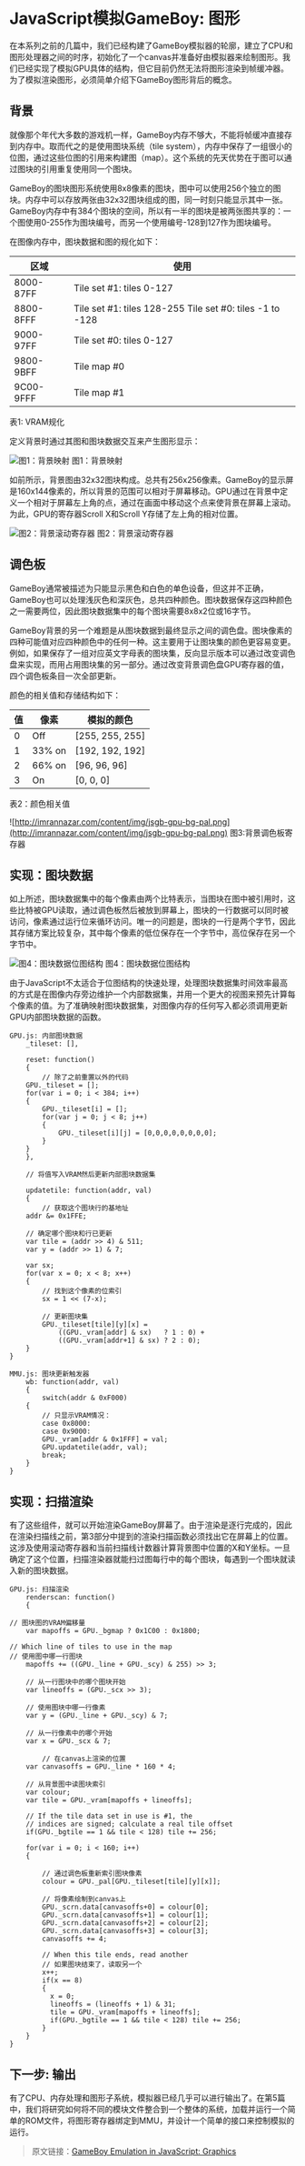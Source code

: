 # JavaScript模拟GameBoy: 图形
 
在本系列之前的几篇中，我们已经构建了GameBoy模拟器的轮廓，建立了CPU和图形处理器之间的时序，初始化了一个canvas并准备好由模拟器来绘制图形。我们已经实现了模拟GPU具体的结构，但它目前仍然无法将图形渲染到帧缓冲器。为了模拟渲染图形，必须简单介绍下GameBoy图形背后的概念。

## 背景

就像那个年代大多数的游戏机一样，GameBoy内存不够大，不能将帧缓冲直接存到内存中。取而代之的是使用图块系统（tile system），内存中保存了一组很小的位图，通过这些位图的引用来构建图（map）。这个系统的先天优势在于图可以通过图块的引用重复使用同一个图块。

GameBoy的图块图形系统使用8x8像素的图块，图中可以使用256个独立的图块。内存中可以存放两张由32x32图块组成的图，同一时刻只能显示其中一张。GameBoy内存中有384个图块的空间，所以有一半的图块是被两张图共享的：一个图使用0-255作为图块编号，而另一个使用编号-128到127作为图块编号。

在图像内存中，图块数据和图的规化如下：

| 区域 | 使用 |
| --- | --- |
| 8000-87FF | Tile set #1: tiles 0-127 |
| 8800-8FFF | Tile set #1: tiles 128-255 Tile set #0: tiles -1 to -128|
| 9000-97FF | Tile set #0: tiles 0-127 |
| 9800-9BFF | Tile map #0 |
| 9C00-9FFF | Tile map #1 |

表1: VRAM规化

定义背景时通过其图和图块数据交互来产生图形显示：

![图1：背景映射](http://imrannazar.com/content/img/jsgb-gpu-bg-map.png)
图1：背景映射
 
如前所示，背景图由32x32图块构成。总共有256x256像素。GameBoy的显示屏是160x144像素的，所以背景的范围可以相对于屏幕移动。GPU通过在背景中定义一个相对于屏幕左上角的点，通过在画面中移动这个点来使背景在屏幕上滚动。为此，GPU的寄存器Scroll X和Scroll Y存储了左上角的相对位置。

![图2：背景滚动寄存器](http://imrannazar.com/content/img/jsgb-gpu-bg-scrl.png)
图2：背景滚动寄存器

## 调色板
GameBoy通常被描述为只能显示黑色和白色的单色设备，但这并不正确，GameBoy也可以处理浅灰色和深灰色，总共四种颜色。图块数据保存这四种颜色之一需要两位，因此图块数据集中的每个图块需要8x8x2位或16字节。

GameBoy背景的另一个难题是从图块数据到最终显示之间的调色盘。图块像素的四种可能值对应四种颜色中的任何一种。这主要用于让图块集的颜色更容易变更。例如，如果保存了一组对应英文字母表的图块集，反向显示版本可以通过改变调色盘来实现，而用占用图块集的另一部分。通过改变背景调色盘GPU寄存器的值，四个调色板条目一次全部更新。

颜色的相关值和存储结构如下：

| 值 | 像素 | 模拟的颜色 |
| --- | --- | --- |
| 0 | Off | [255, 255, 255] |
| 1 | 33% on | [192, 192, 192] |
| 2 | 66% on | [96, 96, 96] |
| 3 | On | [0, 0, 0] |
表2：颜色相关值

![http://imrannazar.com/content/img/jsgb-gpu-bg-pal.png](http://imrannazar.com/content/img/jsgb-gpu-bg-pal.png)
图3:背景调色板寄存器

## 实现：图块数据
如上所述，图块数据集中的每个像素由两个比特表示，当图块在图中被引用时，这些比特被GPU读取，通过调色板然后被放到屏幕上，图块的一行数据可以同时被访问，像素通过运行位来循环访问。唯一的问题是，图块的一行是两个字节，因此其存储方案比较复杂，其中每个像素的低位保存在一个字节中，高位保存在另一个字节中。

![图4：图块数据位图结构](http://imrannazar.com/content/img/jsgb-gpu-bg-tile.png)
图4：图块数据位图结构

由于JavaScript不太适合于位图结构的快速处理，处理图块数据集时间效率最高的方式是在图像内存旁边维护一个内部数据集，并用一个更大的视图来预先计算每个像素的值。为了准确映射图块数据集，对图像内存的任何写入都必须调用更新GPU内部图块数据的函数。

    GPU.js: 内部图块数据
        _tileset: [],
    
        reset: function()
        {
            // 除了之前重置以外的代码
    	GPU._tileset = [];
    	for(var i = 0; i < 384; i++)
    	{
    	    GPU._tileset[i] = [];
    	    for(var j = 0; j < 8; j++)
    	    {
    	        GPU._tileset[i][j] = [0,0,0,0,0,0,0,0];
    	    }
    	}
        },
    
        // 将值写入VRAM然后更新内部图块数据集
        
        updatetile: function(addr, val)
        {
            // 获取这个图块行的基地址
    	addr &= 0x1FFE;
    
    	// 确定哪个图块和行已更新
    	var tile = (addr >> 4) & 511;
    	var y = (addr >> 1) & 7;
    
    	var sx;
    	for(var x = 0; x < 8; x++)
    	{
    	    // 找到这个像素的位索引
    	    sx = 1 << (7-x);
    
    	    // 更新图块集
    	    GPU._tileset[tile][y][x] =
    	        ((GPU._vram[addr] & sx)   ? 1 : 0) +
    	        ((GPU._vram[addr+1] & sx) ? 2 : 0);
        }
    }
        
    MMU.js: 图块更新触发器
        wb: function(addr, val)
        {
            switch(addr & 0xF000)
    	{
            // 只显示VRAM情况：
    	    case 0x8000:
    	    case 0x9000:
    		GPU._vram[addr & 0x1FFF] = val;
    		GPU.updatetile(addr, val);
    		break;
    	}
    }

## 实现：扫描渲染

有了这些组件，就可以开始渲染GameBoy屏幕了。由于渲染是逐行完成的，因此在渲染扫描线之前，第3部分中提到的渲染扫描函数必须找出它在屏幕上的位置。这涉及使用滚动寄存器和当前扫描线计数器计算背景图中位置的X和Y坐标。一旦确定了这个位置，扫描渲染器就能扫过图每行中的每个图块，每遇到一个图块就读入新的图块数据。

    GPU.js: 扫描渲染
        renderscan: function()
        {
        
	// 图块图的VRAM偏移量
    	var mapoffs = GPU._bgmap ? 0x1C00 : 0x1800;
    
	// Which line of tiles to use in the map
	// 使用图中哪一行图块
    	mapoffs += ((GPU._line + GPU._scy) & 255) >> 3;
    	
    	// 从一行图块中的哪个图块开始
    	var lineoffs = (GPU._scx >> 3);
    
    	// 使用图块中哪一行像素
    	var y = (GPU._line + GPU._scy) & 7;
    
    	// 从一行像素中的哪个开始
    	var x = GPU._scx & 7;
    
            // 在canvas上渲染的位置
    	var canvasoffs = GPU._line * 160 * 4;
    
    	// 从背景图中读图块索引
    	var colour;
    	var tile = GPU._vram[mapoffs + lineoffs];
    
    	// If the tile data set in use is #1, the
    	// indices are signed; calculate a real tile offset
    	if(GPU._bgtile == 1 && tile < 128) tile += 256;
    
    	for(var i = 0; i < 160; i++)
    	{

    	    // 通过调色板重新索引图块像素
    	    colour = GPU._pal[GPU._tileset[tile][y][x]];
    
    	    // 将像素绘制到canvas上
    	    GPU._scrn.data[canvasoffs+0] = colour[0];
    	    GPU._scrn.data[canvasoffs+1] = colour[1];
    	    GPU._scrn.data[canvasoffs+2] = colour[2];
    	    GPU._scrn.data[canvasoffs+3] = colour[3];
    	    canvasoffs += 4;
    
    	    // When this tile ends, read another
    	    // 如果图块结束了，读取另一个
    	    x++;
    	    if(x == 8)
    	    {
    		  x = 0;
    		  lineoffs = (lineoffs + 1) & 31;
    		  tile = GPU._vram[mapoffs + lineoffs];
    		  if(GPU._bgtile == 1 && tile < 128) tile += 256;
    	    }
    	}
    }

## 下一步: 输出
有了CPU、内存处理和图形子系统，模拟器已经几乎可以进行输出了。在第5篇中，我们将研究如何将不同的模块文件整合到一个整体的系统，加载并运行一个简单的ROM文件，将图形寄存器绑定到MMU，并设计一个简单的接口来控制模拟的运行。

> 原文链接：[GameBoy Emulation in JavaScript: Graphics](http://imrannazar.com/GameBoy-Emulation-in-JavaScript:-Graphics)



